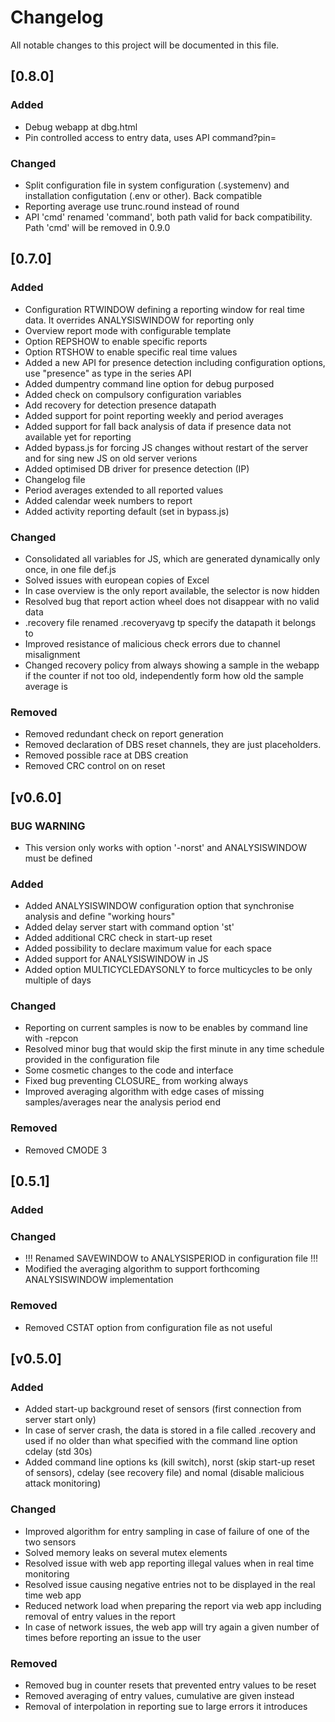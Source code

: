 # Changelog
All notable changes to this project will be documented in this file.

## [0.8.0]
### Added
 - Debug webapp at dbg.html
 - Pin controlled access to entry data, uses API command?pin=
 
### Changed
 - Split configuration file in system configuration (.systemenv) and installation configutation (.env or other). Back compatible
 - Reporting average use trunc.round instead of round
 - API 'cmd' renamed 'command', both path valid for back compatibility. Path 'cmd' will be removed in 0.9.0

## [0.7.0]
### Added
 - Configuration RTWINDOW defining a reporting window for real time data. It overrides ANALYSISWINDOW for reporting only  
 - Overview report mode with configurable template
 - Option REPSHOW to enable specific reports  
 - Option RTSHOW to enable specific real time values   
 - Added a new API for presence detection including configuration options, use "presence" as type in the series API  
 - Added dumpentry command line option for debug purposed  
 - Added check on compulsory configuration variables  
 - Add recovery for detection presence datapath  
 - Added support for point reporting weekly and period averages 
 - Added support for fall back analysis of data if presence data not available yet for reporting  
 - Added bypass.js for forcing JS changes without restart of the server and for sing new JS on old server verions  
 - Added optimised DB driver for presence detection (IP)  
 - Changelog file
 - Period averages extended to all reported values
 - Added calendar week numbers to report
 - Added activity reporting default (set in bypass.js)
 
### Changed
 - Consolidated all variables for JS, which are generated dynamically only once, in one file def.js  
 - Solved issues with european copies of Excel  
 - In case overview is the only report available, the selector is now hidden  
 - Resolved bug that report action wheel does not disappear with no valid data  
 - .recovery file renamed .recoveryavg tp specify the datapath it belongs to  
 - Improved resistance of malicious check errors due to channel misalignment  
 - Changed recovery policy from always showing a sample in the webapp if the counter if not too old, independently form how old the sample average is  

### Removed
 - Removed redundant check on report generation  
 - Removed declaration of DBS reset channels, they are just placeholders.  
 - Removed possible race at DBS creation  
 - Removed CRC control on on reset 

 
## [v0.6.0] 

### BUG WARNING
 - This version only works with option '-norst' and ANALYSISWINDOW must be defined  

### Added
 - Added ANALYSISWINDOW configuration option that synchronise analysis and define "working hours"  
 - Added delay server start with command option 'st'  
 - Added additional CRC check in start-up reset  
 - Added possibility to declare maximum value for each space  
 - Added support for ANALYSISWINDOW in JS  
 - Added option MULTICYCLEDAYSONLY to force multicycles to be only multiple of days  
 
### Changed
 - Reporting on current samples is now to be enables by command line with -repcon  
 - Resolved minor bug that would skip the first minute in any time schedule provided in the configuration file  
 - Some cosmetic changes to the code and interface  
 - Fixed bug preventing CLOSURE_ from working always
 - Improved averaging algorithm with edge cases of missing samples/averages near the analysis period end  

### Removed
 - Removed CMODE 3  

## [0.5.1]

### Added

### Changed
 - !!! Renamed SAVEWINDOW to ANALYSISPERIOD in configuration file !!!  
 - Modified the averaging algorithm to support forthcoming ANALYSISWINDOW implementation  

### Removed
 - Removed CSTAT option from configuration file as not useful  


## [v0.5.0]

### Added
- Added start-up background reset of sensors (first connection from server start only)  
- In case of server crash, the data is stored in a file called .recovery and used if no older than what specified with the  command line option cdelay (std 30s)  
- Added command line options ks (kill switch), norst (skip start-up reset of sensors), cdelay (see recovery file) and nomal (disable malicious attack monitoring)  

### Changed
- Improved algorithm for entry sampling in case of failure of one of the two sensors  
- Solved memory leaks on several mutex elements  
- Resolved issue with web app reporting illegal values when in real time monitoring  
- Resolved issue causing negative entries not to be displayed in the real time web app  
- Reduced network load when preparing the report via web app including removal of entry values in the report  
- In case of network issues, the web app will try again a given number of times before reporting an issue to the user  

### Removed
- Removed bug in counter resets that prevented entry values to be reset  
- Removed averaging of entry values, cumulative are given instead  
- Removal of interpolation in reporting sue to large errors it introduces  
